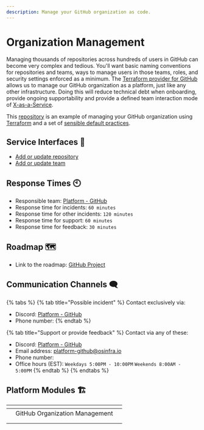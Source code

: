 ```yaml
---
description: Manage your GitHub organization as code.
---
```


# Organization Management

Managing thousands of repositories across hundreds of users in GitHub can become very complex and tedious. You'll want basic naming conventions for repositories and teams, ways to manage users in those teams, roles, and security settings enforced as a minimum. The [Terraform provider for GitHub](https://registry.terraform.io/providers/integrations/github/latest/docs) allows us to manage our GitHub organization as a platform, just like any other infrastructure. Doing this will reduce technical debt when onboarding, provide ongoing supportability and provide a defined team interaction mode of [X-as-a-Service](https://teamtopologies.com/key-concepts).

This [repository](https://github.com/osinfra-io/github-organization-management) is an example of managing your GitHub organization using [Terraform](https://www.terraform.io/) and a set of [sensible default practices](https://www.thoughtworks.com/en-us/insights/podcasts/technology-podcasts/sensible-defaults).

## Service Interfaces 🔩

* [Add or update repository](https://github.com/osinfra-io/github-organization-management/issues/new?assignees=\&labels=enhancement%2Cgood+first+issue\&projects=\&template=add-update-repository.yml\&title=Add+or+update+repository)
* [Add or update team](https://github.com/osinfra-io/github-organization-management/issues/new?assignees=\&labels=enhancement%2Cgood+first+issue\&projects=\&template=add-update-team.yml\&title=Add+or+update+team)

## Response Times 🕙

* Responsible team: [Platform - GitHub](https://github.com/orgs/osinfra-io/teams/platform-github)
* Response time for incidents: `60 minutes`
* Response time for other incidents: `120 minutes`
* Response time for support: `60 minutes`
* Response time for feedback: `30 minutes`

## Roadmap 🗺️

* Link to the roadmap: [GitHub Project](https://github.com/orgs/osinfra-io/projects/1/views/7)

## Communication Channels 🗨️

{% tabs %}
{% tab title="Possible incident" %}
Contact exclusively via:

* Discord: [Platform - GitHub](https://discord.com/channels/1052675712626204692/1052951340646666311)
* Phone number:
{% endtab %}

{% tab title="Support or provide feedback" %}
Contact via any of these:

* Discord: [Platform - GitHub](https://discord.com/channels/1052675712626204692/1052951340646666311)
* Email address: [platform-github@osinfra.io](email://platform-github@osinfra.io)
* Phone number:
* Office hours (EST): `Weekdays 5:00PM - 10:00PM` `Weekends 8:00AM - 5:00PM`
{% endtab %}
{% endtabs %}

## Platform Modules 🏗️

<table data-card-size="large" data-view="cards"><thead><tr><th></th><th></th><th></th></tr></thead><tbody><tr><td></td><td>GitHub Organization Management</td><td></td></tr><tr><td></td><td></td><td></td></tr><tr><td></td><td></td><td></td></tr></tbody></table>

